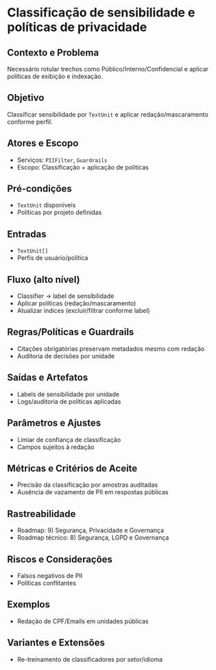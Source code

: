 # Classificação de sensibilidade e políticas de privacidade

## Contexto e Problema
Necessário rotular trechos como Público/Interno/Confidencial e aplicar políticas de exibição e indexação.

## Objetivo
Classificar sensibilidade por `TextUnit` e aplicar redação/mascaramento conforme perfil.

## Atores e Escopo
- Serviços: `PIIFilter`, `Guardrails`
- Escopo: Classificação + aplicação de políticas

## Pré-condições
- `TextUnit` disponíveis
- Políticas por projeto definidas

## Entradas
- `TextUnit[]`
- Perfis de usuário/política

## Fluxo (alto nível)
- Classifier → label de sensibilidade
- Aplicar políticas (redação/mascaramento)
- Atualizar índices (excluir/filtrar conforme label)

## Regras/Políticas e Guardrails
- Citações obrigatórias preservam metadados mesmo com redação
- Auditoria de decisões por unidade

## Saídas e Artefatos
- Labels de sensibilidade por unidade
- Logs/auditoria de políticas aplicadas

## Parâmetros e Ajustes
- Limiar de confiança de classificação
- Campos sujeitos à redação

## Métricas e Critérios de Aceite
- Precisão da classificação por amostras auditadas
- Ausência de vazamento de PII em respostas públicas

## Rastreabilidade
- Roadmap: 9) Segurança, Privacidade e Governança
- Roadmap técnico: 8) Segurança, LGPD e Governança

## Riscos e Considerações
- Falsos negativos de PII
- Políticas conflitantes

## Exemplos
- Redação de CPF/Emails em unidades públicas

## Variantes e Extensões
- Re-treinamento de classificadores por setor/idioma
